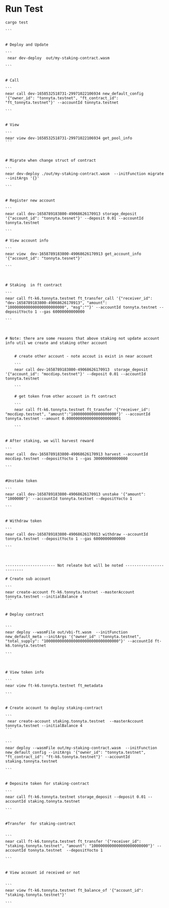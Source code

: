 # Run Test
````
cargo test

```


# Deploy and Update

```
 near dev-deploy  out/my-staking-contract.wasm 

```


# Call 

```
near call dev-1658532518731-29971022106934 new_default_config '{"owner_id": "tonnyta.testnet", "ft_contract_id": "ft_tonnyta.testnet"}' --accountId tonnyta.testnet

```


# View 

```
near view dev-1658532518731-29971022106934 get_pool_info
```



# Migrate when change struct of contract

```
near dev-deploy ./out/my-staking-contract.wasm  --initFunction migrate --initArgs '{}'

```


# Register new account 

```
near call dev-1658789183800-49068626170913 storage_deposit '{"account_id": "tonnyta.tesnet"}' --deposit 0.01 --accountId tonnyta.testnet

```

# View account info 

```
near view  dev-1658789183800-49068626170913 get_account_info '{"account_id": "tonnyta.tesnet"}' 

```



# Staking  in ft contract 

```
near call ft-k6.tonnyta.testnet ft_transfer_call '{"receiver_id": "dev-1658789183800-49068626170913", "amount": "1000000000000000000000000", "msg":""}' --accountId tonnyta.testnet --depositYocto 1 --gas 60000000000000

```



# Note: there are some reasons that above staking not update account info util we create and staking other account 


	# create other account - note accout is exist in near account

	```
	near call dev-1658789183800-49068626170913  storage_deposit '{"account_id": "mocdiep.testnet"}' --deposit 0.01 --accountId tonnyta.testnet

	```

	# get token from other account in ft contract

	```
	near call ft-k6.tonnyta.testnet ft_transfer '{"receiver_id": "mocdiep.testnet", "amount":"10000000000000000000"}' --accountId tonnyta.testnet --amount 0.000000000000000000000001

	```


# After staking, we will harvest reward

```
near call  dev-1658789183800-49068626170913 harvest --accountId mocdiep.testnet --depositYocto 1 --gas 300000000000000

```


#Unstake token 

```
near call dev-1658789183800-49068626170913 unstake '{"amount": "1000000"}' --accountId tonnyta.testnet --depositYocto 1

```


# Withdraw token 

```
near call dev-1658789183800-49068626170913 withdraw --accountId tonnyta.testnet --depositYocto 1 --gas 60000000000000

```



---------------------- Not releate but will be noted -------------------------

# Create sub account 

```
near create-account ft-k6.tonnyta.testnet --masterAccount tonnyta.testnet --initialBalance 4
```


# Deploy contract


```
near deploy --wasmFile out/vbi-ft.wasm  --initFunction  new_default_meta --initArgs '{"owner_id" :"tonnyta.testnet", "total_supply": "100000000000000000000000000000000"}' --accountId ft-k6.tonnyta.testnet

```



# View token info 

```
near view ft-k6.tonnyta.testnet ft_metadata

```


# Create account to deploy staking-contract

```
 near create-account staking.tonnyta.testnet  --masterAccount tonnyta.testnet --initialBalance 4
```


```
near deploy --wasmFile out/my-staking-contract.wasm  --initFunction new_default_config --initArgs '{"owner_id": "tonnyta.testnet", "ft_contract_id": "ft-k6.tonnyta.testnet"}' --accountId staking.tonnyta.testnet

```


# Deposite token for staking-contract 

```
near call ft-k6.tonnyta.testnet storage_deposit --deposit 0.01 --accountId staking.tonnyta.testnet

```


#Transfer  for staking-contract


```
near call ft-k6.tonnyta.testnet ft_transfer '{"receiver_id": "staking.tonnyta.testnet", "amount": "1000000000000000000000000"}' --accountId tonnyta.testnet  --depositYocto 1 

```


# View account id received or not 


```
near view ft-k6.tonnyta.testnet ft_balance_of '{"account_id": "staking.tonnyta.testnet"}'

```